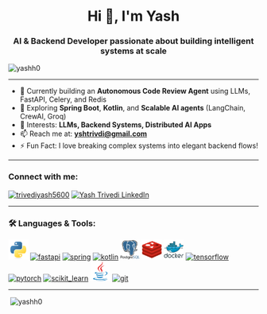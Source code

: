 
<h1 align="center">Hi 👋, I'm Yash</h1>
<h3 align="center">AI & Backend Developer passionate about building intelligent systems at scale</h3>

<p align="left"> <img src="https://komarev.com/ghpvc/?username=yashh0&label=Profile%20views&color=0e75b6&style=flat" alt="yashh0" /> </p>

---

- 🔭 Currently building an **Autonomous Code Review Agent** using LLMs, FastAPI, Celery, and Redis
- 🌱 Exploring **Spring Boot**, **Kotlin**, and **Scalable AI agents** (LangChain, CrewAI, Groq)
- 🧠 Interests: **LLMs, Backend Systems, Distributed AI Apps**
- 📫 Reach me at: **yshtrivdi@gmail.com**
- ⚡ Fun Fact: I love breaking complex systems into elegant backend flows!

---

<h3 align="left">Connect with me:</h3>
<p align="left">
<a href="https://twitter.com/trivediyash5600" target="blank"><img align="center" src="https://raw.githubusercontent.com/rahuldkjain/github-profile-readme-generator/master/src/images/icons/Social/twitter.svg" alt="trivediyash5600" height="30" width="40" /></a>
<a href="https://www.linkedin.com/in/yash-trivedi-63b441230/" target="blank"><img align="center" src="https://raw.githubusercontent.com/rahuldkjain/github-profile-readme-generator/master/src/images/icons/Social/linked-in-alt.svg" alt="Yash Trivedi LinkedIn" height="30" width="40" /></a>
</p>

---

<h3 align="left">🛠️ Languages & Tools:</h3>
<p align="left">
  <a href="https://www.python.org" target="_blank"><img src="https://raw.githubusercontent.com/devicons/devicon/master/icons/python/python-original.svg" alt="python" width="40" height="40"/></a>
  <a href="https://fastapi.tiangolo.com/" target="_blank"><img src="https://cdn.worldvectorlogo.com/logos/fastapi.svg" alt="fastapi" width="40" height="40"/></a>
  <a href="https://spring.io/" target="_blank"><img src="https://www.vectorlogo.zone/logos/springio/springio-icon.svg" alt="spring" width="40" height="40"/></a>
  <a href="https://kotlinlang.org/" target="_blank"><img src="https://upload.wikimedia.org/wikipedia/commons/7/74/Kotlin_Icon.png" alt="kotlin" width="40" height="40"/></a>
  <a href="https://www.postgresql.org" target="_blank"><img src="https://raw.githubusercontent.com/devicons/devicon/master/icons/postgresql/postgresql-original-wordmark.svg" alt="postgresql" width="40" height="40"/></a>
  <a href="https://redis.io/" target="_blank"><img src="https://raw.githubusercontent.com/devicons/devicon/master/icons/redis/redis-original.svg" alt="redis" width="40" height="40"/></a>
  <a href="https://www.docker.com/" target="_blank"><img src="https://raw.githubusercontent.com/devicons/devicon/master/icons/docker/docker-original-wordmark.svg" alt="docker" width="40" height="40"/></a>
  <a href="https://www.tensorflow.org" target="_blank"><img src="https://www.vectorlogo.zone/logos/tensorflow/tensorflow-icon.svg" alt="tensorflow" width="40" height="40"/></a>
  <a href="https://pytorch.org/" target="_blank"><img src="https://www.vectorlogo.zone/logos/pytorch/pytorch-icon.svg" alt="pytorch" width="40" height="40"/></a>
  <a href="https://scikit-learn.org/" target="_blank"><img src="https://upload.wikimedia.org/wikipedia/commons/0/05/Scikit_learn_logo_small.svg" alt="scikit_learn" width="40" height="40"/></a>
  <a href="https://www.java.com" target="_blank"><img src="https://raw.githubusercontent.com/devicons/devicon/master/icons/java/java-original.svg" alt="java" width="40" height="40"/></a>
  <a href="https://git-scm.com/" target="_blank"><img src="https://www.vectorlogo.zone/logos/git-scm/git-scm-icon.svg" alt="git" width="40" height="40"/></a>
</p>

---

<p>&nbsp;<img align="center" src="https://github-readme-stats.vercel.app/api?username=yashh0&show_icons=true&locale=en" alt="yashh0" /></p>
